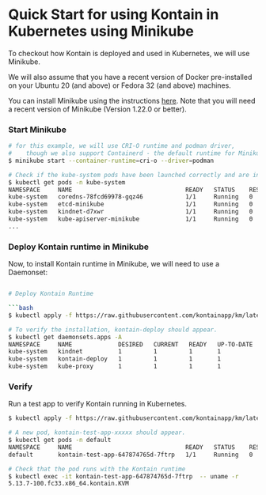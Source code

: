 # Quick Start for using Kontain in Kubernetes using Minikube
To checkout how Kontain is deployed and used in Kubernetes, we will use Minikube.  

We will also assume that you have a recent version of Docker pre-installed on your Ubuntu 20 (and above) or Fedora 32 (and above) machines.

You can install Minikube using the instructions [here](https://minikube.sigs.k8s.io/docs/start/).  Note that you will need a recent version of Minikube (Version 1.22.0 or better).

### Start Minikube
```bash
# for this example, we will use CRI-O runtime and podman driver, 
#    though we also support Containerd - the default runtime for Minikube
$ minikube start --container-runtime=cri-o --driver=podman

# Check if the kube-system pods have been launched correctly and are in "Running" state:
$ kubectl get pods -n kube-system
NAMESPACE     NAME                                READY   STATUS    RESTARTS   AGE
kube-system   coredns-78fcd69978-gqz46            1/1     Running   0          2d21h
kube-system   etcd-minikube                       1/1     Running   0          2d21h
kube-system   kindnet-d7xwr                       1/1     Running   0          2d21h
kube-system   kube-apiserver-minikube             1/1     Running   0          2d21h
...

```

### Deploy Kontain runtime in Minikube
Now, to install Kontain runtime in Minikube, we will need to use a Daemonset:
```bash

# Deploy Kontain Runtime

```bash
$ kubectl apply -f https://raw.githubusercontent.com/kontainapp/km/latest/cloud/k8s/deploy/k8s-deploy.yaml

# To verify the installation, kontain-deploy should appear.
$ kubectl get daemonsets.apps -A
NAMESPACE     NAME             DESIRED   CURRENT   READY   UP-TO-DATE   AVAILABLE   NODE SELECTOR            AGE
kube-system   kindnet          1         1         1       1            1           <none>                   168m
kube-system   kontain-deploy   1         1         1       1            1           <none>                   163m
kube-system   kube-proxy       1         1         1       1            1           kubernetes.io/os=linux   168m

```

### Verify
Run a test app to verify Kontain running in Kubernetes.

```bash
$ kubectl apply -f https://raw.githubusercontent.com/kontainapp/km/latest/demo/k8s/test.yaml

# A new pod, kontain-test-app-xxxxx should appear.
$ kubectl get pods -n default
NAMESPACE     NAME                                READY   STATUS    RESTARTS   AGE
default       kontain-test-app-647874765d-7ftrp   1/1     Running   0          23m

# Check that the pod runs with the Kontain runtime
$ kubectl exec -it kontain-test-app-647874765d-7ftrp  -- uname -r
5.13.7-100.fc33.x86_64.kontain.KVM
```